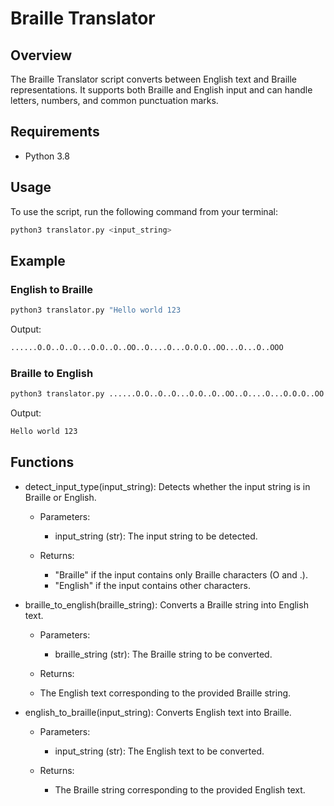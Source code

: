 # Braille Translator

## Overview

The Braille Translator script converts between English text and Braille representations. It supports both Braille and English input and can handle letters, numbers, and common punctuation marks.

## Requirements

- Python 3.8

## Usage

To use the script, run the following command from your terminal:

```bash
python3 translator.py <input_string>
```

## Example

### English to Braille

```bash
python3 translator.py "Hello world 123
```

Output:

```bash
......O.O..O..O...O.O..O..OO..O....O...O.O.O..OO...O...O..OOO
```

### Braille to English

```bash
python3 translator.py ......O.O..O..O...O.O..O..OO..O....O...O.O.O..OO...O...O..OOO
```

Output:

```bash
Hello world 123
```

## Functions

- detect_input_type(input_string):
  Detects whether the input string is in Braille or English.

  - Parameters:

    - input_string (str): The input string to be detected.

  - Returns:

    - "Braille" if the input contains only Braille characters (O and .).
    - "English" if the input contains other characters.

- braille_to_english(braille_string):
  Converts a Braille string into English text.

  - Parameters:

    - braille_string (str): The Braille string to be converted.

  - Returns:

  - The English text corresponding to the provided Braille string.

- english_to_braille(input_string):
  Converts English text into Braille.

  - Parameters:

    - input_string (str): The English text to be converted.

  - Returns:

    - The Braille string corresponding to the provided English text.
